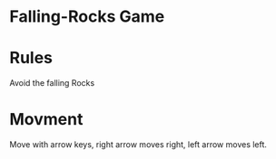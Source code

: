 # Falling-Rocks Game

# Rules

Avoid the falling Rocks

# Movment

Move with arrow keys, right arrow moves right,
left arrow moves left. 
